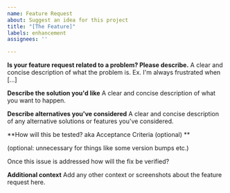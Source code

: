 ```yaml
---
name: Feature Request
about: Suggest an idea for this project
title: "[The Feature]"
labels: enhancement
assignees: ''

---
```


**Is your feature request related to a problem? Please describe.**
A clear and concise description of what the problem is. Ex. I'm always frustrated when [...]

**Describe the solution you'd like**
A clear and concise description of what you want to happen.

**Describe alternatives you've considered**
A clear and concise description of any alternative solutions or features you've considered.

**How will this be tested? aka Acceptance Criteria (optional) **

(optional: unnecessary for things like some version bumps etc.)

Once this issue is addressed how will the fix be verified?

**Additional context**
Add any other context or screenshots about the feature request here.
